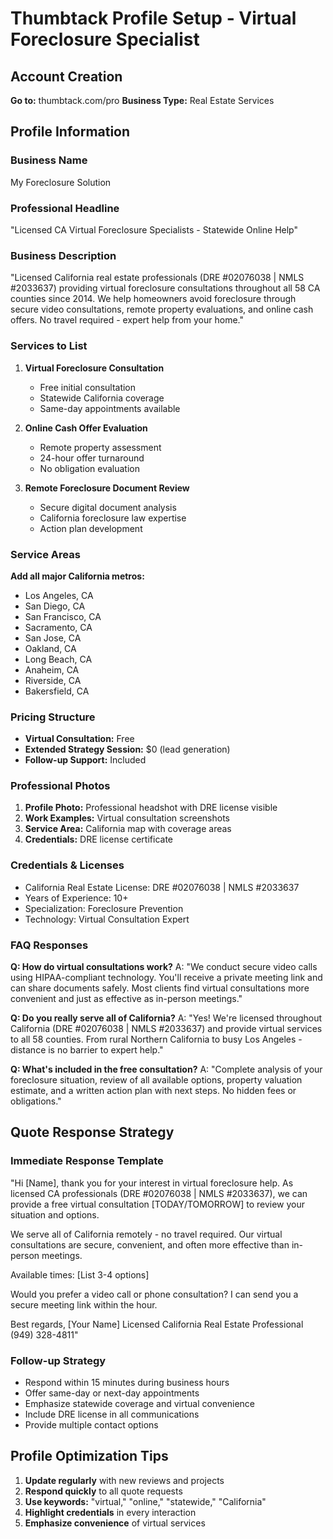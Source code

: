 # Thumbtack Profile Setup - Virtual Foreclosure Specialist

## Account Creation
**Go to:** thumbtack.com/pro
**Business Type:** Real Estate Services

## Profile Information

### Business Name
My Foreclosure Solution

### Professional Headline
"Licensed CA Virtual Foreclosure Specialists - Statewide Online Help"

### Business Description
"Licensed California real estate professionals (DRE #02076038 | NMLS #2033637) providing virtual foreclosure consultations throughout all 58 CA counties since 2014. We help homeowners avoid foreclosure through secure video consultations, remote property evaluations, and online cash offers. No travel required - expert help from your home."

### Services to List
1. **Virtual Foreclosure Consultation**
   - Free initial consultation
   - Statewide California coverage
   - Same-day appointments available

2. **Online Cash Offer Evaluation**
   - Remote property assessment
   - 24-hour offer turnaround
   - No obligation evaluation

3. **Remote Foreclosure Document Review**
   - Secure digital document analysis
   - California foreclosure law expertise
   - Action plan development

### Service Areas
**Add all major California metros:**
- Los Angeles, CA
- San Diego, CA
- San Francisco, CA
- Sacramento, CA
- San Jose, CA
- Oakland, CA
- Long Beach, CA
- Anaheim, CA
- Riverside, CA
- Bakersfield, CA

### Pricing Structure
- **Virtual Consultation:** Free
- **Extended Strategy Session:** $0 (lead generation)
- **Follow-up Support:** Included

### Professional Photos
1. **Profile Photo:** Professional headshot with DRE license visible
2. **Work Examples:** Virtual consultation screenshots
3. **Service Area:** California map with coverage areas
4. **Credentials:** DRE license certificate

### Credentials & Licenses
- California Real Estate License: DRE #02076038 | NMLS #2033637
- Years of Experience: 10+
- Specialization: Foreclosure Prevention
- Technology: Virtual Consultation Expert

### FAQ Responses
**Q: How do virtual consultations work?**
A: "We conduct secure video calls using HIPAA-compliant technology. You'll receive a private meeting link and can share documents safely. Most clients find virtual consultations more convenient and just as effective as in-person meetings."

**Q: Do you really serve all of California?**
A: "Yes! We're licensed throughout California (DRE #02076038 | NMLS #2033637) and provide virtual services to all 58 counties. From rural Northern California to busy Los Angeles - distance is no barrier to expert help."

**Q: What's included in the free consultation?**
A: "Complete analysis of your foreclosure situation, review of all available options, property valuation estimate, and a written action plan with next steps. No hidden fees or obligations."

## Quote Response Strategy

### Immediate Response Template
"Hi [Name], thank you for your interest in virtual foreclosure help. As licensed CA professionals (DRE #02076038 | NMLS #2033637), we can provide a free virtual consultation [TODAY/TOMORROW] to review your situation and options. 

We serve all of California remotely - no travel required. Our virtual consultations are secure, convenient, and often more effective than in-person meetings.

Available times: [List 3-4 options]

Would you prefer a video call or phone consultation? I can send you a secure meeting link within the hour.

Best regards,
[Your Name]
Licensed California Real Estate Professional
(949) 328-4811"

### Follow-up Strategy
- Respond within 15 minutes during business hours
- Offer same-day or next-day appointments
- Emphasize statewide coverage and virtual convenience
- Include DRE license in all communications
- Provide multiple contact options

## Profile Optimization Tips
1. **Update regularly** with new reviews and projects
2. **Respond quickly** to all quote requests
3. **Use keywords:** "virtual," "online," "statewide," "California"
4. **Highlight credentials** in every interaction
5. **Emphasize convenience** of virtual services